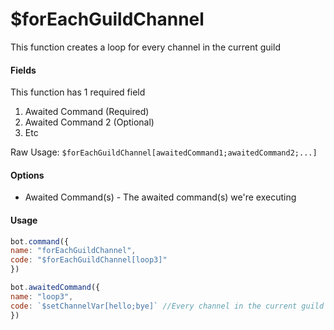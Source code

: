 # $forEachGuildChannel

This function creates a loop for every channel in the current guild

#### Fields

This function has 1 required field

1. Awaited Command \(Required\)
2. Awaited Command 2 \(Optional\)
3. Etc

Raw Usage: `$forEachGuildChannel[awaitedCommand1;awaitedCommand2;...]`

#### Options

* Awaited Command\(s\) - The awaited command\(s\) we're executing

#### Usage

```javascript
bot.command({
name: "forEachGuildChannel",
code: "$forEachGuildChannel[loop3]"
})

bot.awaitedCommand({
name: "loop3",
code: `$setChannelVar[hello;bye]` //Every channel in the current guild value for 'hello' will be 'bye'
})
```

